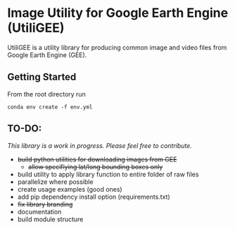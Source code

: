 # Image Utility for Google Earth Engine (UtiliGEE)

UtiliGEE is a utility library for producing common image and video files from Google Earth Engine (GEE).  

## Getting Started
From the root directory run 

```conda env create -f env.yml```


## TO-DO: 
_This library is a work in progress. Please feel free to contribute._

- ~~build python utilities for downloading images from GEE~~
  - ~~allow specifiying lat/long bounding boxes only~~
- build utility to apply library function to entire folder of raw files
- parallelize where possible
- create usage examples (good ones)
- add pip dependency install option (requirements.txt)
- ~~fix library branding~~
- documentation
- build module structure
